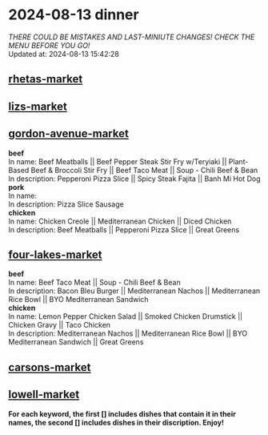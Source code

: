 # 2024-08-13 dinner  
*THERE COULD BE MISTAKES AND LAST-MINIUTE CHANGES! CHECK THE MENU BEFORE YOU GO!*  
Updated at: 2024-08-13 15:42:28  
## [rhetas-market](https://wisc-housingdining.nutrislice.com/menu/rhetas-market/dinner/2024-08-13)  
## [lizs-market](https://wisc-housingdining.nutrislice.com/menu/lizs-market/dinner/2024-08-13)  
## [gordon-avenue-market](https://wisc-housingdining.nutrislice.com/menu/gordon-avenue-market/dinner/2024-08-13)  
**beef**  
In name: Beef Meatballs || Beef Pepper Steak Stir Fry w/Teryiaki || Plant-Based Beef & Broccoli Stir Fry || Beef Taco Meat || Soup -  Chili Beef & Bean  
In description: Pepperoni Pizza Slice || Spicy Steak Fajita || Banh Mi Hot Dog  
**pork**  
In name:   
In description: Pizza Slice Sausage  
**chicken**  
In name: Chicken Creole || Mediterranean Chicken || Diced Chicken  
In description: Beef Meatballs || Pepperoni Pizza Slice || Great Greens  
## [four-lakes-market](https://wisc-housingdining.nutrislice.com/menu/four-lakes-market/dinner/2024-08-13)  
**beef**  
In name: Beef Taco Meat || Soup -  Chili Beef & Bean  
In description: Bacon Bleu Burger || Mediterranean Nachos || Mediterranean Rice Bowl || BYO Mediterranean Sandwich  
**chicken**  
In name: Lemon Pepper Chicken Salad || Smoked Chicken Drumstick || Chicken Gravy || Taco Chicken  
In description: Mediterranean Nachos || Mediterranean Rice Bowl || BYO Mediterranean Sandwich || Great Greens  
## [carsons-market](https://wisc-housingdining.nutrislice.com/menu/carsons-market/dinner/2024-08-13)  
## [lowell-market](https://wisc-housingdining.nutrislice.com/menu/lowell-market/dinner/2024-08-13)  
  
**For each keyword, the first [] includes dishes that contain it in their names, the second [] includes dishes in their discription. Enjoy!**  
